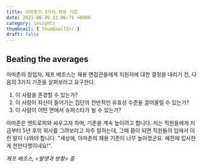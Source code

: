 ```yaml
---
title: 아마존의 3가지 채용 기준
date: 2021-06-30 22:06:71 +0900
category: insights
thumbnail: { thumbnailSrc }
draft: false
---
```


## Beating the averages
아마존의 창업자, 제프 베조스는 채용 면접관들에게 지원자에 대한 결정을 내리기 전, 다음의 3가지 기준을 살펴보라고 요구한다.

1. 이 사람을 존경할 수 있는가?
2. 이 사람이 자신이 들어가는 집단의 전반적인 유효성 수준을 끌어올릴 수 있는가?
3. 이 사람이 어떤 면에서 슈퍼스타가 될 수 있는가?



아마존은 엔트로피와 싸우고자 하며, 기준을 계속 높이려고 합니다. 저는 직원들에게 지금부터 5년 후의 회사를 그려보라고 자주 말하는데, 그때 쯤이 되면 직원들의 입에서 이런 말이 나와야 합니다. "세상에, 아마존의 채용 기준이 너무 높아졌군요. 예전에 입사한 게 천만다행이네요!".


 
*제프 베조스, <발명과 방황> 중*